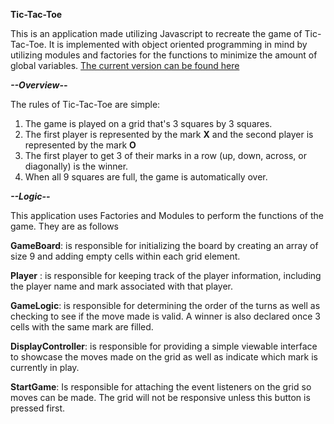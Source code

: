 **Tic-Tac-Toe**

This is an application made utilizing Javascript to recreate the game of Tic-Tac-Toe. It is implemented with object oriented programming in mind by utilizing modules and factories for the functions to minimize the amount of global variables. [The current version can be found here](https://padillal.github.io/TicTacToe/)

***--Overview--***

The rules of Tic-Tac-Toe are simple:

 1. The  game  is played on a grid that's 3 squares by 3 squares.
 2. The first player is represented by the mark **X** and the second player is represented by the mark **O**
 3.  The first  player to get 3 of their marks in a row (up, down, across, or diagonally) is the winner.
 4.  When all 9 squares are full, the game is automatically over.

***--Logic--***

This application uses Factories and Modules to perform the functions of the game. They are as follows

**GameBoard**: is responsible for initializing the board by creating an array of size 9 and adding empty cells within each grid element.

**Player** : is responsible for keeping track of the player information, including the player name and mark associated with that player.

**GameLogic**: is responsible for determining the order of the turns as well as checking to see if the move made is valid. A winner is also declared once 3 cells with the same mark are filled.

**DisplayController**: is responsible for providing a simple viewable interface to showcase the moves made on the grid as well as indicate which mark is currently in play.

**StartGame**: Is responsible for attaching the event listeners on the grid so moves can be made. The grid will not be responsive unless this button is pressed first.
